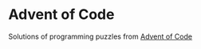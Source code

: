 # Advent of Code

Solutions of programming puzzles from [Advent of Code](https://adventofcode.com/)
